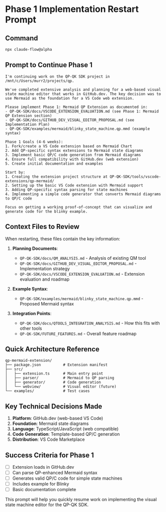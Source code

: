 # Phase 1 Implementation Restart Prompt

## Command
```bash
npx claude-flow@alpha
```

## Prompt to Continue Phase 1

```
I'm continuing work on the QP-QK SDK project in /mnt/c/Users/murr2/projects/qp. 

We've completed extensive analysis and planning for a web-based visual state machine editor that works in GitHub.dev. The key decision was to use Mermaid as the foundation for a VS Code web extension.

Please implement Phase 1: Mermaid QP Extension as documented in:
- QP-QK-SDK/docs/VSCODE_EXTENSION_EVALUATION.md (see Phase 1: Mermaid QP Extension section)
- QP-QK-SDK/docs/GITHUB_DEV_VISUAL_EDITOR_PROPOSAL.md (see Implementation Plan)
- QP-QK-SDK/examples/mermaid/blinky_state_machine.qp.mmd (example syntax)

Phase 1 Goals (4-6 weeks):
1. Fork/create a VS Code extension based on Mermaid Chart
2. Add QP-specific syntax extensions to Mermaid state diagrams
3. Implement basic QP/C code generation from Mermaid diagrams
4. Ensure full compatibility with GitHub.dev (web extension)
5. Create initial documentation and examples

Start by:
1. Creating the extension project structure at QP-QK-SDK/tools/vscode-extensions/qp-mermaid/
2. Setting up the basic VS Code extension with Mermaid support
3. Adding QP-specific syntax parsing for state machines
4. Implementing a simple code generator that converts Mermaid diagrams to QP/C code

Focus on getting a working proof-of-concept that can visualize and generate code for the blinky example.
```

## Context Files to Review

When restarting, these files contain the key information:

1. **Planning Documents**:
   - `QP-QK-SDK/docs/QM_ANALYSIS.md` - Analysis of existing QM tool
   - `QP-QK-SDK/docs/GITHUB_DEV_VISUAL_EDITOR_PROPOSAL.md` - Implementation strategy
   - `QP-QK-SDK/docs/VSCODE_EXTENSION_EVALUATION.md` - Extension evaluation and roadmap

2. **Example Syntax**:
   - `QP-QK-SDK/examples/mermaid/blinky_state_machine.qp.mmd` - Proposed Mermaid syntax

3. **Integration Points**:
   - `QP-QK-SDK/docs/QTOOLS_INTEGRATION_ANALYSIS.md` - How this fits with other tools
   - `QP-QK-SDK/FUTURE_FEATURES.md` - Overall feature roadmap

## Quick Architecture Reference

```
qp-mermaid-extension/
├── package.json          # Extension manifest
├── src/
│   ├── extension.ts      # Main entry point
│   ├── parser/           # Mermaid to QP parsing
│   ├── generator/        # Code generation
│   └── webview/          # Visual editor (future)
└── examples/             # Test cases
```

## Key Technical Decisions Made

1. **Platform**: GitHub.dev (web-based VS Code)
2. **Foundation**: Mermaid state diagrams
3. **Language**: TypeScript/JavaScript (web compatible)
4. **Code Generation**: Template-based QP/C generation
5. **Distribution**: VS Code Marketplace

## Success Criteria for Phase 1

- [ ] Extension loads in GitHub.dev
- [ ] Can parse QP-enhanced Mermaid syntax
- [ ] Generates valid QP/C code for simple state machines
- [ ] Includes example for Blinky
- [ ] Basic documentation complete

This prompt will help you quickly resume work on implementing the visual state machine editor for the QP-QK SDK.